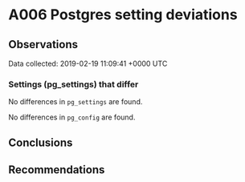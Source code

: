 # A006 Postgres setting deviations #

## Observations ##
Data collected: 2019-02-19 11:09:41 +0000 UTC  

### Settings (pg_settings) that differ ###

No differences in `pg_settings` are found.


No differences in `pg_config` are found.



## Conclusions ##


## Recommendations ##

